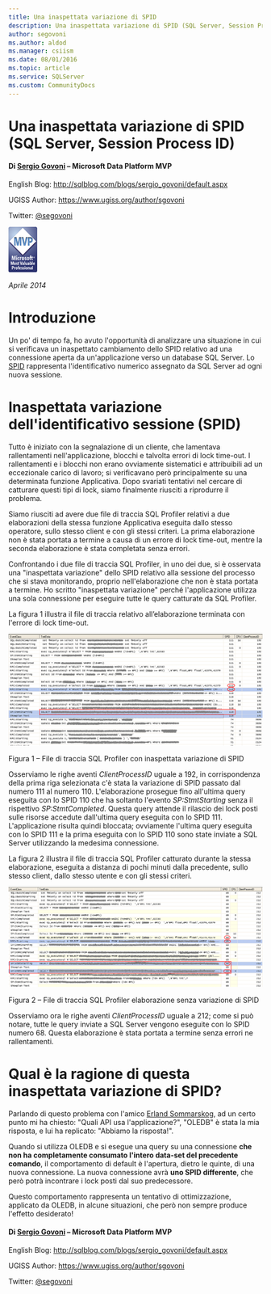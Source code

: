 ```yaml
---
title: Una inaspettata variazione di SPID
description: Una inaspettata variazione di SPID (SQL Server, Session Process ID)
author: segovoni
ms.author: aldod
ms.manager: csiism
ms.date: 08/01/2016
ms.topic: article
ms.service: SQLServer
ms.custom: CommunityDocs
---
```


# Una inaspettata variazione di SPID (SQL Server, Session Process ID)

#### Di [Sergio Govoni](https://mvp.microsoft.com/en-us/PublicProfile/4029181?fullName=Sergio%20Govoni) – Microsoft Data Platform MVP

English Blog: <http://sqlblog.com/blogs/sergio_govoni/default.aspx>

UGISS Author: <https://www.ugiss.org/author/sgovoni>

Twitter: [@segovoni](https://twitter.com/segovoni)

![](./img/Inaspettata-variazione-di-SPID/image1.png)

*Aprile 2014*


Introduzione
============

Un po' di tempo fa, ho avuto l'opportunità di analizzare una situazione in cui si verificava un inaspettato cambiamento dello SPID relativo ad una connessione aperta da un'applicazione verso un database SQL Server. Lo [SPID](http://technet.microsoft.com/en-us/library/ms189535.aspx) rappresenta l'identificativo numerico assegnato da SQL Server ad ogni nuova sessione.


Inaspettata variazione dell'identificativo sessione (SPID)
==========================================================

Tutto è iniziato con la segnalazione di un cliente, che lamentava rallentamenti nell'applicazione, blocchi e talvolta errori di lock time-out. I rallentamenti e i blocchi non erano ovviamente sistematici e attribuibili ad un eccezionale carico di lavoro; si verificavano però principalmente su una determinata funzione Applicativa. Dopo svariati tentativi nel cercare di catturare questi tipi di lock, siamo finalmente riusciti a riprodurre il problema.

Siamo riusciti ad avere due file di traccia SQL Profiler relativi a due elaborazioni della stessa funzione Applicativa eseguita dallo stesso operatore, sullo stesso client e con gli stessi criteri. La prima elaborazione non è stata portata a termine a causa di un errore di lock time-out, mentre la seconda elaborazione è stata completata senza errori.

Confrontando i due file di traccia SQL Profiler, in uno dei due, si è osservata una "inaspettata variazione" dello SPID relativo alla sessione del processo che si stava monitorando, proprio nell'elaborazione che non è stata portata a termine. Ho scritto "inaspettata variazione" perché l'applicazione utilizza una sola connessione per eseguire tutte le query catturate da SQL Profiler.

La figura 1 illustra il file di traccia relativo all’elaborazione terminata con l'errore di lock time-out.

![](./img/Inaspettata-variazione-di-SPID/image2.png)

Figura 1 – File di traccia SQL Profiler con inaspettata variazione di SPID

Osserviamo le righe aventi *ClientProcessID* uguale a 192, in corrispondenza della prima riga selezionata c'è stata la variazione di SPID passato dal numero 111 al numero 110. L'elaborazione prosegue fino all'ultima query eseguita con lo SPID 110 che ha soltanto l'evento *SP:StmtStarting* senza il rispettivo *SP:StmtCompleted*. Questa query attende il rilascio dei lock posti sulle risorse accedute dall'ultima query eseguita con lo SPID 111. L'applicazione risulta quindi bloccata; ovviamente l'ultima query eseguita con lo SPID 111 e la prima eseguita con lo SPID 110 sono state inviate a SQL Server utilizzando la medesima connessione.

La figura 2 illustra il file di traccia SQL Profiler catturato durante la stessa elaborazione, eseguita a distanza di pochi minuti dalla precedente, sullo stesso client, dallo stesso utente e con gli stessi criteri.

![](./img/Inaspettata-variazione-di-SPID/image3.png)

Figura 2 – File di traccia SQL Profiler elaborazione senza variazione di SPID

Osserviamo ora le righe aventi *ClientProcessID* uguale a 212; come si può notare, tutte le query inviate a SQL Server vengono eseguite con lo SPID numero 68. Questa elaborazione è stata portata a termine senza errori ne rallentamenti.


Qual è la ragione di questa inaspettata variazione di SPID?
===========================================================

Parlando di questo problema con l'amico [Erland Sommarskog](http://www.sommarskog.se/), ad un certo punto mi ha chiesto: "Quali API usa l'applicazione?", "OLEDB" è stata la mia risposta, e lui ha replicato: "Abbiamo la risposta!".

Quando si utilizza OLEDB e si esegue una query su una connessione **che non ha completamente consumato l'intero data-set del precedente comando**, il comportamento di default è l'apertura, dietro le quinte, di una nuova connessione. La nuova connessione avrà **uno SPID differente**, che però potrà incontrare i lock posti dal suo predecessore.

Questo comportamento rappresenta un tentativo di ottimizzazione, applicato da OLEDB, in alcune situazioni, che però non sempre produce l'effetto desiderato!

#### Di [Sergio Govoni](https://mvp.microsoft.com/en-us/PublicProfile/4029181?fullName=Sergio%20Govoni) – Microsoft Data Platform MVP

English Blog: <http://sqlblog.com/blogs/sergio_govoni/default.aspx>

UGISS Author: <https://www.ugiss.org/author/sgovoni>

Twitter: [@segovoni](https://twitter.com/segovoni)

